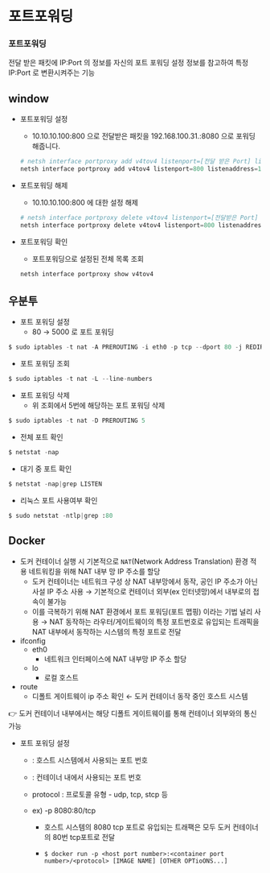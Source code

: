 # 포트포워딩

### 포트포워딩

전달 받은 패킷에 IP:Port 의 정보를 자신의 포트 포워딩 설정 정보를 참고하여 특정 IP:Port 로 변환시켜주는 기능





## window

- 포트포워딩 설정

  - 10.10.10.100:800  으로 전달받은 패킷을 192.168.100.31.:8080 으로 포워딩 해줍니다.

  ```python
  # netsh interface portproxy add v4tov4 listenport=[전달 받은 Port] listenaddress=[전달 받은 IP] connectport=[변환할 Port] connectaddress=[변환할 IP]
  netsh interface portproxy add v4tov4 listenport=800 listenaddress=10.10.10.100 connectport=8080 connectaddress=192.168.100.31
  ```

- 포트포워딩 해제

  - 10.10.10.100:800 에 대한 설정 해제

  ```python
  # netsh interface portproxy delete v4tov4 listenport=[전달받은 Port] listenaddress=[전달받은 IP]
  netsh interface portproxy delete v4tov4 listenport=800 listenaddress=10.10.10.100
  ```

- 포트포워딩 확인

  - 포트포워딩으로 설정된 전체 목록 조회

  ```python
  netsh interface portproxy show v4tov4
  ```

## 우분투

- 포트 포워딩 설정
  - 80 → 5000 로 포트 포워딩

```python
$ sudo iptables -t nat -A PREROUTING -i eth0 -p tcp --dport 80 -j REDIRECT --to-port 5000
```

- 포트 포워딩 조회

```python
$ sudo iptables -t nat -L --line-numbers
```

- 포트 포워딩 삭제
  - 위 조회에서 5번에 해당하는 포트 포워딩 삭제

```python
$ sudo iptables -t nat -D PREROUTING 5
```

- 전체 포트 확인

```python
$ netstat -nap
```

- 대기 중 포트 확인

```python
$ netstat -nap|grep LISTEN
```

- 리눅스 포트 사용여부 확인

```python
$ sudo netstat -ntlp|grep :80
```





## Docker

- 도커 컨테이너 실행 시 기본적으로 `NAT`(Network Address Translation) 환경 적용 네트워킹을 위해 NAT 내부 망 IP 주소를 할당
  - 도커 컨테이너는 네트워크 구성 상 NAT 내부망에서 동작, 공인 IP 주소가 아닌 사설 IP 주소 사용 → 기본적으로 컨테이너 외부(ex 인터넷망)에서 내부로의 접속이 불가능
  - 이를 극복하기 위해 NAT 환경에서 포트 포워딩(포트 맵핑) 이라는 기법 널리 사용 → NAT 동작하는 라우터/게이트웨이의 특정 포트번호로 유입되는 트래픽을 NAT 내부에서 동작하는 시스템의 특정 포트로 전달
- ifconfig
  - eth0
    - 네트워크 인터페이스에 NAT 내부망 IP 주소 할당
  - lo
    - 로컬 호스트
- route
  - 디폴트 게이트웨이 ip 주소 확인 ← 도커 컨테이너 동작 중인 호스트 시스템

👉 도커 컨테이너 내부에서는 해당 디폴트 게이트웨이를 통해 컨테이너 외부와의 통신 가능

- 포트 포워딩 설정

  - <host port number> : 호스트 시스템에서 사용되는 포트 번호

  - <container port number> : 컨테이너 내에서 사용되는 포트 번호

  - protocol : 프로토콜 유형 - udp, tcp, stcp 등

  - ex) -p 8080:80/tcp

    - 호스트 시스템의 8080 tcp 포트로 유입되는 트래팩은 모두 도커 컨테이너의 80번 tcp포트로 전달

    - ```
      $ docker run -p <host port number>:<container port number>/<protocol> [IMAGE NAME] [OTHER OPTioONS...]
      ```

      

​	

